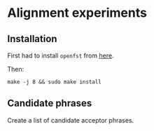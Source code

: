 # Alignment experiments

## Installation
First had to install `openfst` from [here](http://www.openfst.org/twiki/bin/view/FST/FstDownload).

Then:

    make -j 8 && sudo make install

## Candidate phrases

Create a list of candidate acceptor phrases.


